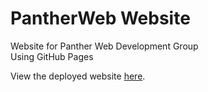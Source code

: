 # PantherWeb Website
Website for Panther Web Development Group  
Using GitHub Pages 

View the deployed website [here](https://nectarcoder.github.io/pantherweb-website/).  

